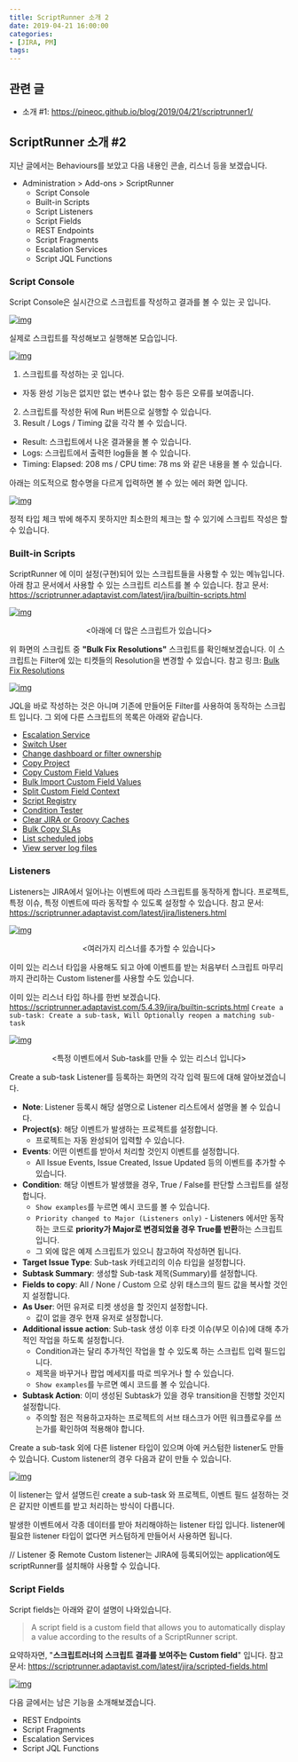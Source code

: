 ```yaml
---
title: ScriptRunner 소개 2
date: 2019-04-21 16:00:00
categories:
- [JIRA, PM]
tags:
---
```


## 관련 글

- 소개 #1: <https://pineoc.github.io/blog/2019/04/21/scriptrunner1/>

## ScriptRunner 소개 #2

지난 글에서는 Behaviours를 보았고 다음 내용인 콘솔, 리스너 등을 보겠습니다.

- Administration > Add-ons > ScriptRunner
  - Script Console
  - Built-in Scripts
  - Script Listeners
  - Script Fields
  - REST Endpoints
  - Script Fragments
  - Escalation Services
  - Script JQL Functions

### Script Console

Script Console은 실시간으로 스크립트를 작성하고 결과를 볼 수 있는 곳 입니다.

[![img](https://1.bp.blogspot.com/-jyVHGTsCUlE/XJ49sjj9HTI/AAAAAAAANXc/JZdZTXyJBC8EioVsiQtxFcKt1KBjO2QFgCLcBGAs/s640/script%2Bconsole.png)](https://1.bp.blogspot.com/-jyVHGTsCUlE/XJ49sjj9HTI/AAAAAAAANXc/JZdZTXyJBC8EioVsiQtxFcKt1KBjO2QFgCLcBGAs/s1600/script%2Bconsole.png)

실제로 스크립트를 작성해보고 실행해본 모습입니다.

[![img](https://4.bp.blogspot.com/-vNFrVfpMtjA/XJ5AFdvHzpI/AAAAAAAANXo/sVegoMWUoAYSbSNmYgKENI2QvEmKNDV8QCLcBGAs/s640/script%2Bconsole2.png)](https://4.bp.blogspot.com/-vNFrVfpMtjA/XJ5AFdvHzpI/AAAAAAAANXo/sVegoMWUoAYSbSNmYgKENI2QvEmKNDV8QCLcBGAs/s1600/script%2Bconsole2.png)

1. 스크립트를 작성하는 곳 입니다.
  - 자동 완성 기능은 없지만 없는 변수나 없는 함수 등은 오류를 보여줍니다.
2. 스크립트를 작성한 뒤에 Run 버튼으로 실행할 수 있습니다.
3. Result / Logs / Timing 값을 각각 볼 수 있습니다.
  - Result: 스크립트에서 나온 결과물을 볼 수 있습니다.
  - Logs: 스크립트에서 출력한 log들을 볼 수 있습니다.
  - Timing: Elapsed: 208 ms / CPU time: 78 ms 와 같은 내용을 볼 수 있습니다.

아래는 의도적으로 함수명을 다르게 입력하면 볼 수 있는 에러 화면 입니다.

[![img](https://3.bp.blogspot.com/-Q4CFbQXQTNE/XJ5BqfC_YMI/AAAAAAAANX0/zjIHJ0pQjCE28iro5VPIxaHBEQs6Mq44QCLcBGAs/s640/console3.png)](https://3.bp.blogspot.com/-Q4CFbQXQTNE/XJ5BqfC_YMI/AAAAAAAANX0/zjIHJ0pQjCE28iro5VPIxaHBEQs6Mq44QCLcBGAs/s1600/console3.png)

정적 타입 체크 밖에 해주지 못하지만 최소한의 체크는 할 수 있기에
스크립트 작성은 할 수 있습니다.

### Built-in Scripts

ScriptRunner 에 이미 설정(구현)되어 있는 스크립트들을 사용할 수 있는 메뉴입니다.
아래 참고 문서에서 사용할 수 있는 스크립트 리스트를 볼 수 있습니다.
참고 문서: <https://scriptrunner.adaptavist.com/latest/jira/builtin-scripts.html>

[![img](https://4.bp.blogspot.com/-EMtlwxDO6XE/XKBtiYrzz3I/AAAAAAAANYM/sQU3nhhre3M_4CVfim_aaxiiowo9pF5cwCLcBGAs/s640/%25E1%2584%2589%25E1%2585%25B3%25E1%2584%258F%25E1%2585%25B3%25E1%2584%2585%25E1%2585%25B5%25E1%2586%25AB%25E1%2584%2589%25E1%2585%25A3%25E1%2586%25BA%2B2019-03-31%2B%25E1%2584%258B%25E1%2585%25A9%25E1%2584%2592%25E1%2585%25AE%2B4.26.35.png)](https://4.bp.blogspot.com/-EMtlwxDO6XE/XKBtiYrzz3I/AAAAAAAANYM/sQU3nhhre3M_4CVfim_aaxiiowo9pF5cwCLcBGAs/s1600/%E1%84%89%E1%85%B3%E1%84%8F%E1%85%B3%E1%84%85%E1%85%B5%E1%86%AB%E1%84%89%E1%85%A3%E1%86%BA%2B2019-03-31%2B%E1%84%8B%E1%85%A9%E1%84%92%E1%85%AE%2B4.26.35.png)
<center><아래에 더 많은 스크립트가 있습니다></center>

위 화면의 스크립트 중 **"Bulk Fix Resolutions"** 스크립트를 확인해보겠습니다.
이 스크립트는 Filter에 있는 티켓들의 Resolution을 변경할 수 있습니다.
참고 링크: [Bulk Fix Resolutions](https://scriptrunner.adaptavist.com/latest/jira/builtin-scripts.html#_bulk_fix_resolutions)

[![img](https://2.bp.blogspot.com/-yX8IA8-n0Ok/XKBwoHW0l8I/AAAAAAAANYY/bO32KMbtTVULbmsygDrQpGy884sVWV-JgCLcBGAs/s640/%25E1%2584%2589%25E1%2585%25B3%25E1%2584%258F%25E1%2585%25B3%25E1%2584%2585%25E1%2585%25B5%25E1%2586%25AB%25E1%2584%2589%25E1%2585%25A3%25E1%2586%25BA%2B2019-03-31%2B%25E1%2584%258B%25E1%2585%25A9%25E1%2584%2592%25E1%2585%25AE%2B4.28.31.png)](https://2.bp.blogspot.com/-yX8IA8-n0Ok/XKBwoHW0l8I/AAAAAAAANYY/bO32KMbtTVULbmsygDrQpGy884sVWV-JgCLcBGAs/s1600/%E1%84%89%E1%85%B3%E1%84%8F%E1%85%B3%E1%84%85%E1%85%B5%E1%86%AB%E1%84%89%E1%85%A3%E1%86%BA%2B2019-03-31%2B%E1%84%8B%E1%85%A9%E1%84%92%E1%85%AE%2B4.28.31.png)

JQL을 바로 작성하는 것은 아니며 기존에 만들어둔 Filter를 사용하여 동작하는 스크립트 입니다.
그 외에 다른 스크립트의 목록은 아래와 같습니다.

- [Escalation Service](https://scriptrunner.adaptavist.com/latest/jira/builtin-scripts.html#_escalation_service)
- [Switch User](https://scriptrunner.adaptavist.com/latest/jira/builtin-scripts.html_switch_user)
- [Change dashboard or filter ownership](https://scriptrunner.adaptavist.com/latest/jira/builtin-scripts.html#_change_dashboard_or_filter_ownership)
- [Copy Project](https://scriptrunner.adaptavist.com/latest/jira/builtin-scripts.html#_copy_project)
- [Copy Custom Field Values](https://scriptrunner.adaptavist.com/latest/jira/builtin-scripts.html#_copy_custom_field_values)
- [Bulk Import Custom Field Values](https://scriptrunner.adaptavist.com/latest/jira/builtin-scripts.html#_bulk_import_custom_field_values)
- [Split Custom Field Context](https://scriptrunner.adaptavist.com/latest/jira/builtin-scripts.html#_split_custom_field_context)
- [Script Registry](https://scriptrunner.adaptavist.com/latest/jira/builtin-scripts.html#_script_registry)
- [Condition Tester](https://scriptrunner.adaptavist.com/latest/jira/builtin-scripts.html#_condition_tester)
- [Clear JIRA or Groovy Caches](https://scriptrunner.adaptavist.com/latest/jira/builtin-scripts.html#_clear_jira_or_groovy_caches)
- [Bulk Copy SLAs](https://scriptrunner.adaptavist.com/latest/jira/builtin-scripts.html#_bulk_copy_slas)
- [List scheduled jobs](https://scriptrunner.adaptavist.com/latest/jira/builtin-scripts.html#_list_scheduled_jobs)
- [View server log files](https://scriptrunner.adaptavist.com/latest/jira/builtin-scripts.html#_view_server_log_files)

### Listeners

Listeners는 JIRA에서 일어나는 이벤트에 따라 스크립트를 동작하게 합니다.
프로젝트, 특정 이슈, 특정 이벤트에 따라 동작할 수 있도록 설정할 수 있습니다.
참고 문서: <https://scriptrunner.adaptavist.com/latest/jira/listeners.html>

[![img](https://2.bp.blogspot.com/-6iNvRNsQRj0/XKB0ggjPDgI/AAAAAAAANYk/qdiOnIs2CjMvSl0HXcs9MrX1MHaDV1xmwCLcBGAs/s640/%25E1%2584%2589%25E1%2585%25B3%25E1%2584%258F%25E1%2585%25B3%25E1%2584%2585%25E1%2585%25B5%25E1%2586%25AB%25E1%2584%2589%25E1%2585%25A3%25E1%2586%25BA%2B2019-03-31%2B%25E1%2584%258B%25E1%2585%25A9%25E1%2584%2592%25E1%2585%25AE%2B5.02.39.png)](https://2.bp.blogspot.com/-6iNvRNsQRj0/XKB0ggjPDgI/AAAAAAAANYk/qdiOnIs2CjMvSl0HXcs9MrX1MHaDV1xmwCLcBGAs/s1600/%E1%84%89%E1%85%B3%E1%84%8F%E1%85%B3%E1%84%85%E1%85%B5%E1%86%AB%E1%84%89%E1%85%A3%E1%86%BA%2B2019-03-31%2B%E1%84%8B%E1%85%A9%E1%84%92%E1%85%AE%2B5.02.39.png)

<center><여러가지 리스너를 추가할 수 있습니다></center>

이미 있는 리스너 타입을 사용해도 되고
아예 이벤트를 받는 처음부터 스크립트 마무리까지 관리하는 Custom listener를 사용할 수도 있습니다.

이미 있는 리스너 타입 하나를 한번 보겠습니다.
<https://scriptrunner.adaptavist.com/5.4.39/jira/builtin-scripts.html>
`Create a sub-task: Create a sub-task, Will Optionally reopen a matching sub-task`

[![img](https://4.bp.blogspot.com/-WixKlg4utC0/XKB25DQ5OdI/AAAAAAAANYw/oKiVUh9f3qMkRVnkyvolL1S5a-v_WEcbQCLcBGAs/s640/%25E1%2584%2589%25E1%2585%25B3%25E1%2584%258F%25E1%2585%25B3%25E1%2584%2585%25E1%2585%25B5%25E1%2586%25AB%25E1%2584%2589%25E1%2585%25A3%25E1%2586%25BA%2B2019-03-31%2B%25E1%2584%258B%25E1%2585%25A9%25E1%2584%2592%25E1%2585%25AE%2B5.14.14.png)](https://4.bp.blogspot.com/-WixKlg4utC0/XKB25DQ5OdI/AAAAAAAANYw/oKiVUh9f3qMkRVnkyvolL1S5a-v_WEcbQCLcBGAs/s1600/%E1%84%89%E1%85%B3%E1%84%8F%E1%85%B3%E1%84%85%E1%85%B5%E1%86%AB%E1%84%89%E1%85%A3%E1%86%BA%2B2019-03-31%2B%E1%84%8B%E1%85%A9%E1%84%92%E1%85%AE%2B5.14.14.png)
<center><특정 이벤트에서 Sub-task를 만들 수 있는 리스너 입니다></center>

 Create a sub-task Listener를 등록하는 화면의 각각 입력 필드에 대해 알아보겠습니다.

- **Note**: Listener 등록시 해당 설명으로 Listener 리스트에서 설명을 볼 수 있습니다.
- **Project(s)**: 해당 이벤트가 발생하는 프로젝트를 설정합니다.
  - 프로젝트는 자동 완성되어 입력할 수 있습니다.
- **Events**: 어떤 이벤트를 받아서 처리할 것인지 이벤트를 설정합니다.
  - All Issue Events, Issue Created, Issue Updated 등의 이벤트를 추가할 수 있습니다.
- **Condition**: 해당 이벤트가 발생했을 경우, True / False를 판단할 스크립트를 설정합니다.
  - `Show examples`를 누르면 예시 코드를 볼 수 있습니다.
  - `Priority changed to Major (Listeners only)` - Listeners 에서만 동작하는 코드로 **priority가 Major로 변경되었을 경우 True를 반환**하는 스크립트 입니다.
  - 그 외에 많은 예제 스크립트가 있으니 참고하여 작성하면 됩니다.
- **Target Issue Type**: Sub-task 카테고리의 이슈 타입을 설정합니다.
- **Subtask Summary**: 생성할 Sub-task 제목(Summary)를 설정합니다.
- **Fields to copy**: All / None / Custom 으로 상위 태스크의 필드 값을 복사할 것인지 설정합니다.
- **As User**: 어떤 유저로 티켓 생성을 할 것인지 설정합니다.
  - 값이 없을 경우 현재 유저로 설정합니다.
- **Additional issue action**: Sub-task 생성 이후 타겟 이슈(부모 이슈)에 대해 추가적인 작업을 하도록 설정합니다.
  - Condition과는 달리 추가적인 작업을 할 수 있도록 하는 스크립트 입력 필드입니다.
  - 제목을 바꾸거나 팝업 메세지를 따로 띄우거나 할 수 있습니다.
  - `Show examples`를 누르면 예시 코드를 볼 수 있습니다.
- **Subtask Action**: 이미 생성된 Subtask가 있을 경우 transition을 진행할 것인지 설정합니다.
  - 주의할 점은 적용하고자하는 프로젝트의 서브 태스크가 어떤 워크플로우를 쓰는가를 확인하여 적용해야 합니다.

Create a sub-task 외에 다른 listener 타입이 있으며 아예 커스텀한 listener도 만들 수 있습니다.
Custom listener의 경우 다음과 같이 만들 수 있습니다.

[![img](https://4.bp.blogspot.com/-dAM7Fai7N3g/XKCwT0APuhI/AAAAAAAANZA/fGBS_fDR9XgwXx60hy4TiPeeYq-uUfj1wCLcBGAs/s640/%25E1%2584%2589%25E1%2585%25B3%25E1%2584%258F%25E1%2585%25B3%25E1%2584%2585%25E1%2585%25B5%25E1%2586%25AB%25E1%2584%2589%25E1%2585%25A3%25E1%2586%25BA%2B2019-03-31%2B%25E1%2584%258B%25E1%2585%25A9%25E1%2584%2592%25E1%2585%25AE%2B9.18.54.png)](https://4.bp.blogspot.com/-dAM7Fai7N3g/XKCwT0APuhI/AAAAAAAANZA/fGBS_fDR9XgwXx60hy4TiPeeYq-uUfj1wCLcBGAs/s1600/%E1%84%89%E1%85%B3%E1%84%8F%E1%85%B3%E1%84%85%E1%85%B5%E1%86%AB%E1%84%89%E1%85%A3%E1%86%BA%2B2019-03-31%2B%E1%84%8B%E1%85%A9%E1%84%92%E1%85%AE%2B9.18.54.png)

이 listener는 앞서 설명드린 create a sub-task 와 프로젝트, 이벤트 필드 설정하는 것은 같지만
이벤트를 받고 처리하는 방식이 다릅니다.

발생한 이벤트에서 각종 데이터를 받아 처리해야하는 listener 타입 입니다.
listener에 필요한 listener 타입이 없다면 커스텀하게 만들어서 사용하면 됩니다.

// Listener 중 Remote Custom listener는 JIRA에 등록되어있는 application에도 scriptRunner를 설치해야 사용할 수 있습니다.

### Script Fields

Script fields는 아래와 같이 설명이 나와있습니다.

> A script field is a custom field that allows you to automatically display a value according to the results of a ScriptRunner script.

요약하자면, "**스크립트러너의 스크립트 결과를 보여주는** **Custom field**" 입니다.
참고 문서: <https://scriptrunner.adaptavist.com/latest/jira/scripted-fields.html>

  [![img](https://1.bp.blogspot.com/-_Qd-7-EplLA/XKC2n-cYvLI/AAAAAAAANZM/-XGMfWnQO3wReeQcTW4tCRk0jGAYNB2IQCLcBGAs/s640/%25E1%2584%2589%25E1%2585%25B3%25E1%2584%258F%25E1%2585%25B3%25E1%2584%2585%25E1%2585%25B5%25E1%2586%25AB%25E1%2584%2589%25E1%2585%25A3%25E1%2586%25BA%2B2019-03-31%2B%25E1%2584%258B%25E1%2585%25A9%25E1%2584%2592%25E1%2585%25AE%2B9.45.39.png)](https://1.bp.blogspot.com/-_Qd-7-EplLA/XKC2n-cYvLI/AAAAAAAANZM/-XGMfWnQO3wReeQcTW4tCRk0jGAYNB2IQCLcBGAs/s1600/%E1%84%89%E1%85%B3%E1%84%8F%E1%85%B3%E1%84%85%E1%85%B5%E1%86%AB%E1%84%89%E1%85%A3%E1%86%BA%2B2019-03-31%2B%E1%84%8B%E1%85%A9%E1%84%92%E1%85%AE%2B9.45.39.png)

다음 글에서는 남은 기능을 소개해보겠습니다.

- REST Endpoints
- Script Fragments
- Escalation Services
- Script JQL Functions
